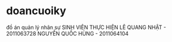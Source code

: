# doancuoiky
đồ án quản lý nhân sự
SINH VIÊN THỰC HIỆN
LÊ QUANG NHẬT - 2011063728
NGUYỄN QUỐC HÙNG - 2011064104

